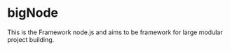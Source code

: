 # bigNode
This is the Framework node.js and aims to be framework for large modular project building.

